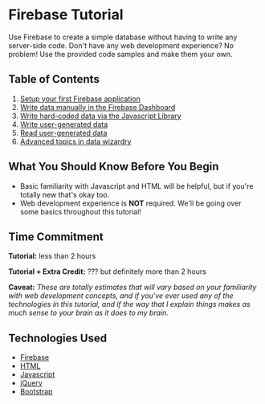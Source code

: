 # Firebase Tutorial

Use Firebase to create a simple database without having to write any server-side code. Don't have any web development experience? No problem! Use the provided code samples and make them your own.

## Table of Contents

1. [Setup your first Firebase application](steps/step1_setup.md)
2. [Write data manually in the Firebase Dashboard](steps/step2_write_data_manually.md)
3. [Write hard-coded data via the Javascript Library
](steps/step3_write_hard_coded_data.md)
4. [Write user-generated data](steps/step4_write_dynamic_data.md)
5. [Read user-generated data](steps/step5_read_dynamic_data.md)
6. [Advanced topics in data wizardry](steps/step6_advanced_topics.md)

## What You Should Know Before You Begin

- Basic familiarity with Javascript and HTML will be helpful, but if you're totally new that's okay too.
- Web development experience is **NOT** required. We'll be going over some basics throughout this tutorial!

## Time Commitment

**Tutorial:** less than 2 hours

**Tutorial + Extra Credit:** ??? but definitely more than 2 hours

**Caveat:** *These are totally estimates that will vary based on your familiarity with web development concepts, and if you've ever used any of the technologies in this tutorial, and if the way that I explain things makes as much sense to your brain as it does to my brain.*

## Technologies Used

* [Firebase](https://www.firebase.com/)
* [HTML](http://www.w3schools.com/html/html_intro.asp)
* [Javascript](https://www.javascript.com/)
* [jQuery](https://jquery.com/)
* [Bootstrap](http://getbootstrap.com/)